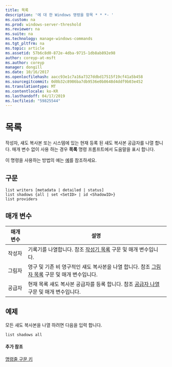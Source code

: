 ```yaml
---
title: 목록
description: '에 대 한 Windows 명령을 항목 * * *- '
ms.custom: na
ms.prod: windows-server-threshold
ms.reviewer: na
ms.suite: na
ms.technology: manage-windows-commands
ms.tgt_pltfrm: na
ms.topic: article
ms.assetid: 57b6c8d0-872e-4dba-9715-1db8ab892e98
author: coreyp-at-msft
ms.author: coreyp
manager: dongill
ms.date: 10/16/2017
ms.openlocfilehash: aacc93e1c7a16a7327ddbd17515f19cf41a5b458
ms.sourcegitcommit: 0d0b32c8986ba7db9536e0b8648d4ddf9b03e452
ms.translationtype: MT
ms.contentlocale: ko-KR
ms.lasthandoff: 04/17/2019
ms.locfileid: "59825544"
---
```

# <a name="list"></a>목록



작성자, 섀도 복사본 또는 시스템에 있는 현재 등록 된 섀도 복사본 공급자를 나열 합니다. 매개 변수 없이 사용 하는 경우 **목록** 명령 프롬프트에서 도움말을 표시 합니다.

이 명령을 사용하는 방법의 예는 [예](#BKMK_examples)를 참조하세요.

## <a name="syntax"></a>구문

```
list writers [metadata | detailed | status]
list shadows {all | set <SetID> | id <ShadowID>}
list providers
```

## <a name="parameters"></a>매개 변수

|매개 변수|설명|
|---------|-----------|
|작성자|기록기를 나열합니다. 참조 [작성기 목록](list-writers.md) 구문 및 매개 변수입니다.|
|그림자|영구 및 기존 비 영구적인 섀도 복사본을 나열 합니다. 참조 [그림자 목록](list-shadows.md) 구문 및 매개 변수입니다.|
|공급자|현재 목록 섀도 복사본 공급자를 등록 합니다. 참조 [공급자 나열](list-providers.md) 구문 및 매개 변수입니다.|

## <a name="BKMK_examples"></a>예제

모든 섀도 복사본을 나열 하려면 다음을 입력 합니다.
```
list shadows all
```

#### <a name="additional-references"></a>추가 참조

[명령줄 구문 키](command-line-syntax-key.md)
